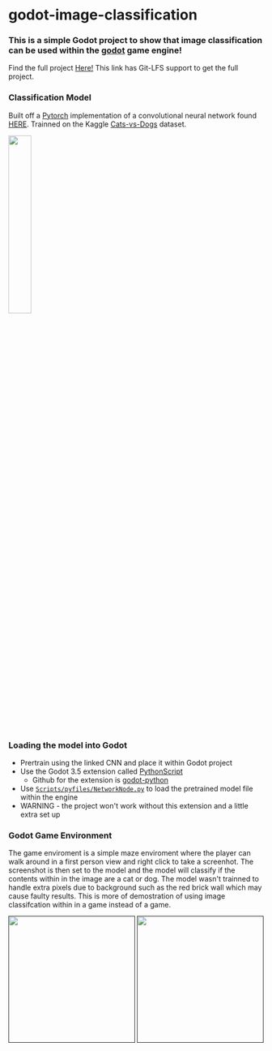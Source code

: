 # godot-image-classification

### This is a simple Godot project to show that image classification can be used within the [godot](https://godotengine.org/) game engine!
Find the full project [Here!](https://gitlab.com/angel-721/godot-code-camp) This link has Git-LFS support to get the full project.

### Classification Model
Built off a [Pytorch](https://pytorch.org/) implementation of a convolutional neural network found [HERE](https://github.com/angel-721/image-classifier-cnn).
Trainned on the Kaggle [Cats-vs-Dogs](https://www.kaggle.com/datasets/shaunthesheep/microsoft-catsvsdogs-dataset) dataset.

<a href="https://github.com/angel-721/image-classifier-cnn"><img height="30%" src="https://github.com/angel-721/godot-image-classification/assets/75283919/15de0932-1638-43a6-951c-90c224263061"></a>

### Loading the model into Godot
- Prertrain using the linked CNN and place it within Godot project
- Use the Godot 3.5 extension called [PythonScript](https://godotengine.org/asset-library/asset/179)
  - Github for the extension is [godot-python](https://github.com/touilleMan/godot-python?tab=readme-ov-file)
- Use [```Scripts/pyfiles/NetworkNode.py```](https://github.com/angel-721/godot-image-classifcation/blob/main/Scripts/pyfiles/NetworkNode.py) to load the pretrained model file within the engine
- WARNING - the project won't work without this extension and a little extra set up

### Godot Game Environment
The game enviroment is a simple maze enviroment where the player can walk around in a first person view and right click to take a screenhot.
The screenshot is then set to the model and the model will classify if the contents within in the image are a cat or dog. 
The model wasn't trainned to handle extra pixels due to background such as the red brick wall which may cause faulty results.
This is more of demostration of using image classifcation within in a game instead of a game. 

<a href=""><img height="250px" src="https://github.com/angel-721/godot-image-classification/assets/75283919/fb6a9e6d-54fe-4bd3-a1fd-e95d86cb0717"></a>
<a href=""><img height="250px" src="https://github.com/angel-721/godot-image-classification/assets/75283919/ff536ae7-b133-4960-beee-e24391d5e1f6"></a> 

